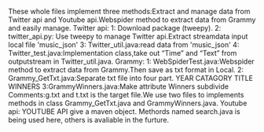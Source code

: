 These whole files implement three methods:Extract and manage data from Twitter api and Youtube api.Webspider method to extract data from Grammy and easily manage.
Twitter api:
1: Download package (tweepy).
2: twitter_api.py: Use tweepy to manage Twitter api.Extract streamdata input local file 'music_json'
3: Twitter_util.java:read data from 'music_json'
4: Twitter_test.java:Implementation class,take out “Time” and “Text” from outputstream in Twitter_util.java.
Grammy:
1: WebSpiderTest.java:Webspider method to extract data from Grammy.Then save as txt format in Local.
2: Grammy_GetTxt.java:Separate txt file into four part.
YEAR CATAGORY TITLE WINNERS
3:GrammyWinners.java:Make attribute Winners subdivide 
Comments:g.txt and t.txt is the target file.We use two files to implements methods in class Grammy_GetTxt.java and GrammyWinners.java.
Youtube api:
YOUTUBE API give a maven object. Methords named search.java is being used here, others is avaliable in the furture.
